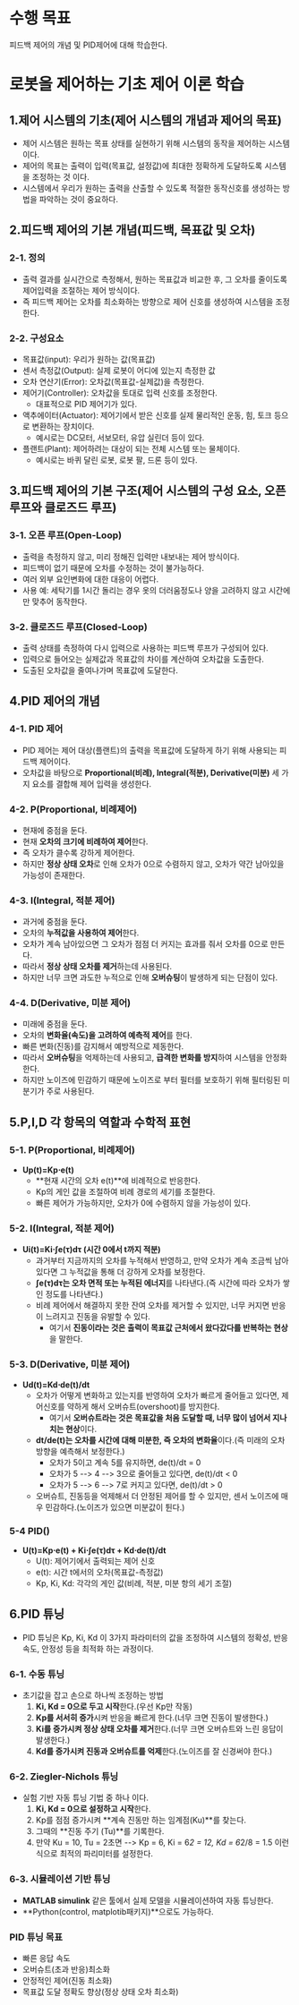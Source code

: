 # 수행 목표
피드백 제어의 개념 및 PID제어에 대해 학습한다.

# 로봇을 제어하는 기초 제어 이론 학습
## 1.제어 시스템의 기초(제어 시스템의 개념과 제어의 목표)
 - 제어 시스템은 원하는 목표 상태를 실현하기 위해 시스템의 동작을 제어하는 시스템이다.  
 - 제어의 목표는 출력이 입력(목표값, 설정값)에 최대한 정확하게 도달하도록 시스템을 조정하는 것 이다.   
 - 시스템에서 우리가 원하는 출력을 산출할 수 있도록 적절한 동작신호를 생성하는 방법을 파악하는 것이 중요하다.  

## 2.피드백 제어의 기본 개념(피드백, 목표값 및 오차)
### 2-1. 정의
 - 출력 결과를 실시간으로 측정해서, 원하는 목표값과 비교한 후, 그 오차를 줄이도록 제어입력을 조절하는 제어 방식이다.  
 - 즉 피드백 제어는 오차를 최소화하는 방향으로 제어 신호를 생성하여 시스템을 조정한다.  
### 2-2. 구성요소
  - 목표값(input): 우리가 원하는 값(목표값)  
  - 센서 측정값(Output): 실제 로봇이 어디에 있는지 측정한 값  
  - 오차 연산기(Error): 오차값(목표값-실제값)을 측정한다.  
  - 제어기(Controller): 오차값을 토대로 입력 신호를 조정한다.
     - 대표적으로 PID 제어기가 있다.  
  - 액추에이터(Actuator): 제어기에서 받은 신호를 실제 물리적인 운동, 힘, 토크 등으로 변환하는 장치이다.
     - 예시로는 DC모터, 서보모터, 유압 실린더 등이 있다.
  - 플랜트(Plant): 제어하려는 대상이 되는 전체 시스템 또는 물체이다.
     - 예시로는 바퀴 달린 로봇, 로봇 팔, 드론 등이 있다.

## 3.피드백 제어의 기본 구조(제어 시스템의 구성 요소, 오픈 루프와 클로즈드 루프)
### 3-1. 오픈 루프(Open-Loop)
 - 출력을 측정하지 않고, 미리 정해진 입력만 내보내는 제어 방식이다.  
 - 피드백이 없기 때문에 오차를 수정하는 것이 불가능하다.  
 - 여러 외부 요인변화에 대한 대응이 어렵다.  
 - 사용 예: 세탁기를 1시간 돌리는 경우 옷의 더러움정도나 양을 고려하지 않고 시간에만 맞추어 동작한다.  
### 3-2. 클로즈드 루프(Closed-Loop)
 - 출력 상태를 측정하여 다시 입력으로 사용하는 피드백 루프가 구성되어 있다.  
 - 입력으로 들어오는 실제값과 목표값의 차이를 계산하여 오차값을 도출한다.  
 - 도출된 오차값을 줄여나가며 목표값에 도달한다.  

## 4.PID 제어의 개념
### 4-1. PID 제어
 - PID 제어는 제어 대상(플랜트)의 출력을 목표값에 도달하게 하기 위해 사용되는 피드백 제어이다.  
 - 오차값을 바탕으로 **Proportional(비례), Integral(적분), Derivative(미분)** 세 가지 요소를 결합해 제어 입력을 생성한다. 
### 4-2. P(Proportional, 비례제어)
 - 현재에 중점을 둔다.  
 - 현재 **오차의 크기에 비례하여 제어**한다. 
 - 즉 오차가 클수록 강하게 제어한다.  
 - 하지만 **정상 상태 오차**로 인해 오차가 0으로 수렴하지 않고, 오차가 약간 남아있을 가능성이 존재한다.
### 4-3. I(Integral, 적분 제어)
 - 과거에 중점을 둔다.  
 - 오차의 **누적값을 사용하여 제어**한다.
 - 오차가 계속 남아있으면 그 오차가 점점 더 커지는 효과를 줘서 오차를 0으로 만든다.
 - 따라서 **정상 상태 오차를 제거**하는데 사용된다.  
 - 하지만 너무 크면 과도한 누적으로 인해 **오버슈팅**이 발생하게 되는 단점이 있다.  
### 4-4. D(Derivative, 미분 제어)
 - 미래에 중점을 둔다. 
 - 오차의 **변화율(속도)을 고려하여 예측적 제어**를 한다. 
 - 빠른 변화(진동)를 감지해서 예방적으로 제동한다. 
 - 따라서 **오버슈팅**을 억제하는데 사용되고, **급격한 변화를 방지**하여 시스템을 안정화한다.  
 - 하지만 노이즈에 민감하기 때문에 노이즈로 부터 필터를 보호하기 위해 필터링된 미분기가 주로 사용된다.  

## 5.P,I,D 각 항목의 역할과 수학적 표현
### 5-1. P(Proportional, 비례제어)
 - **Up(t)=Kp⋅e(t)**
   - **현재 시간의 오차 e(t)**에 비례적으로 반응한다.
   - Kp의 게인 값을 조절하여 비례 경로의 세기를 조절한다.
   - 빠른 제어가 가능하지만, 오차가 0에 수렴하지 않을 가능성이 있다.
### 5-2. I(Integral, 적분 제어)
 - **Ui(t)=Ki⋅∫e(τ)dτ (시간 0에서 t까지 적분)**
   - 과거부터 지금까지의 오차를 누적해서 반영하고, 만약 오차가 계속 조금씩 남아있다면 그 누적값을 통해 더 강하게 오차를 보정한다.
   - **∫e(τ)dτ는 오차 면적 또는 누적된 에너지**를 나타낸다.(즉 시간에 따라 오차가 쌓인 정도를 나타낸다.)
   - 비례 제어에서 해결하지 못한 잔여 오차를 제거할 수 있지만, 너무 커지면 반응이 느려지고 진동을 유발할 수 있다.
     - 여기서 **진동이라는 것은 출력이 목표값 근처에서 왔다갔다를 반복하는 현상**을 말한다.
### 5-3. D(Derivative, 미분 제어)
 - **Ud(t)=Kd⋅de(t)/dt**
   - 오차가 어떻게 변화하고 있는지를 반영하여 오차가 빠르게 줄어들고 있다면, 제어신호를 약하게 해서 오버슈트(overshoot)를 방지한다.
     - 여기서 **오버슈트라는 것은 목표값을 처음 도달할 때, 너무 많이 넘어서 지나치는 현상**이다.
   - **dt/de(t)는 오차를 시간에 대해 미분한, 즉 오차의 변화율**이다.(즉 미래의 오차 방향을 예측해서 보정한다.)
     - 오차가 5이고 계속 5를 유지하면, de(t)/dt = 0
     - 오차가 5 --> 4 --> 3으로 줄어들고 있다면, de(t)/dt < 0
     - 오차가 5 --> 6 --> 7로 커지고 있다면, de(t)/dt > 0
   - 오버슈트, 진동등을 억제해서 더 안정된 제어를 할 수 있지만, 센서 노이즈에 매우 민감하다.(노이즈가 있으면 미분값이 튄다.)
### 5-4 PID()
 - **​U(t)=Kp⋅e(t) + Ki⋅∫e(τ)dτ + Kd⋅de(t)/dt**
   - U(t): 제어기에서 출력되는 제어 신호
   - e(t): 시간 t에서의 오차(목표값-측정값)
   - Kp, Ki, Kd: 각각의 게인 값(비례, 적분, 미분 항의 세기 조절)

## 6.PID 튜닝
 - PID 튜닝은 Kp, Ki, Kd 이 3가지 파라미터의 값을 조정하여 시스템의 정확성, 반응속도, 안정성 등을 최적화 하는 과정이다.
### 6-1. 수동 튜닝
 - 초기값을 잡고 손으로 하나씩 조정하는 방법
   1. **Ki, Kd = 0으로 두고 시작**한다.(우선 Kp만 작동)
   2. **Kp를 서서히 증가**시켜 반응을 빠르게 한다.(너무 크면 진동이 발생한다.)
   3. **Ki를 증가시켜 정상 상태 오차를 제거**한다.(너무 크면 오버슈트와 느린 응답이 발생한다.)
   4. **Kd를 증가시켜 진동과 오버슈트를 억제**한다.(노이즈를 잘 신경써야 한다.)
### 6-2. Ziegler-Nichols 튜닝
 - 실험 기반 자동 튜닝 기법 중 하나 이다.
   1. **Ki, Kd = 0으로 설정하고 시작**한다.
   2. Kp를 점점 증가시켜 **계속 진동만 하는 임계점(Ku)**를 찾는다.
   3. 그때의 **진동 주기 (Tu)**를 기록한다.
   4. 만약 Ku = 10, Tu = 2초면 --> Kp = 6, Ki = 6*2 = 12, Kd = 6*2/8 = 1.5 이런식으로 최적의 파리미터를 설정한다.
### 6-3. 시뮬레이션 기반 튜닝
 - **MATLAB simulink** 같은 툴에서 실제 모델을 시뮬레이션하여 자동 튜닝한다.
 - **Python(control, matplotib패키지)**으로도 가능하다.

### PID 튜닝 목표
 - 빠른 응답 속도  
 - 오버슈트(초과 반응)최소화  
 - 안정적인 제어(진동 최소화)  
 - 목표값 도달 정확도 향상(정상 상태 오차 최소화)  

